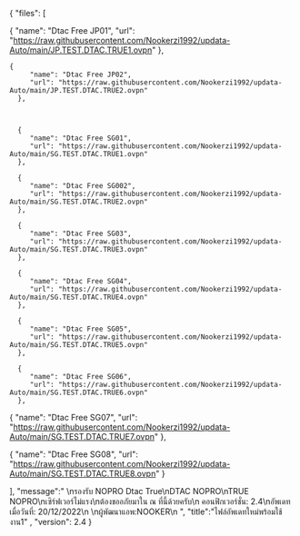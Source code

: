 {
   "files": [   

{
         "name": "Dtac​ Free JP01",
         "url": "https://raw.githubusercontent.com/Nookerzi1992/updata-Auto/main/JP.TEST.DTAC.TRUE1.ovpn"
      },
      
    {
         "name": "Dtac​ Free JP02",
         "url": "https://raw.githubusercontent.com/Nookerzi1992/updata-Auto/main/JP.TEST.DTAC.TRUE2.ovpn"
      },  


      
      {
         "name": "Dtac Free​ SG01",
         "url": "https://raw.githubusercontent.com/Nookerzi1992/updata-Auto/main/SG.TEST.DTAC.TRUE1.ovpn" 
      },
      
      {
         "name": "Dtac Free​ SG002",
         "url": "https://raw.githubusercontent.com/Nookerzi1992/updata-Auto/main/SG.TEST.DTAC.TRUE2.ovpn" 
      },
      
      {
         "name": "Dtac Free​ SG03",
         "url": "https://raw.githubusercontent.com/Nookerzi1992/updata-Auto/main/SG.TEST.DTAC.TRUE3.ovpn" 
      },
      
      {
         "name": "Dtac Free​ SG04",
         "url": "https://raw.githubusercontent.com/Nookerzi1992/updata-Auto/main/SG.TEST.DTAC.TRUE4.ovpn"
      },
      
      {
         "name": "Dtac Free​ SG05",
         "url": "https://raw.githubusercontent.com/Nookerzi1992/updata-Auto/main/SG.TEST.DTAC.TRUE5.ovpn"
      },
      
      {
         "name": "Dtac Free​ SG06",
         "url": "https://raw.githubusercontent.com/Nookerzi1992/updata-Auto/main/SG.TEST.DTAC.TRUE6.ovpn"
      },
      
{
         "name": "Dtac Free​ SG07",
         "url": "https://raw.githubusercontent.com/Nookerzi1992/updata-Auto/main/SG.TEST.DTAC.TRUE7.ovpn"
      },
      
 
{
         "name": "Dtac Free​ SG08",
         "url": "https://raw.githubusercontent.com/Nookerzi1992/updata-Auto/main/SG.TEST.DTAC.TRUE8.ovpn"
      }

     

   ],
"message":" \nรองรับ NOPRO Dtac  True​\n​DTAC​ NOPRO\n​TRUE​ NOPRO\nเซิร์ฟเวอร์ไม่แรง\nต้องขออภัยมาใน ณ ที่นี้ด้วยครับ\n คอนฟิกเวอร์ชั่น: 2.4\nอัพเดทเมื่อวันที่: 20/12/2022\n \nผู้พัฒนาแอพ:NOOKER\n  ",
   "title":"ไฟล์อัพเดทใหม่พร้อมใช้งาน1" ,
   "version": 2.4
}
